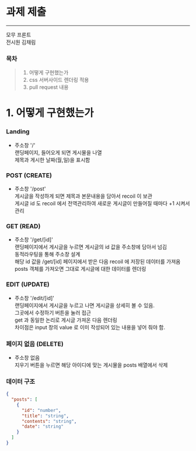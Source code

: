 
# 과제 제출

---
모무 프론트 <br> 전시원 김채림

### 목차

> 1. 어떻게 구현했는가 
> 2. css 서버사이드 렌더링 적용
> 3. pull request 내용

# 1. 어떻게 구현했는가

### Landing 


- 주소창 '/' <br>랜딩페이지, 들어오게 되면 게시물을 나열 <br> 제목과 게시한 날짜(월,일)을 표시함 <br>


### POST (CREATE)

- 주소창 '/post' <br>
게시글을 작성하게 되면 제목과 본문내용을 담아서 recoil 이 보관<br>
게시글 id 도 recoil 에서 전역관리하여 새로운 게시글이 만들어질 때마다
+1 시켜서 관리


### GET (READ)

- 주소창 '/get/[id]' <br>
랜딩페이지에서 게시글을 누르면 게시글의 id 값을 주소창에 담아서 넘김<br>
동적라우팅을 통해 주소창 설계 <br>
해당 id 값을 /get/[id] 페이지에서 받은 다음 recoil 에 저장된 데이터를 가져옴<br>
posts 객체를 가져오면 그대로 게시글에 대한 데이터를 렌더링
  
### EDIT (UPDATE)

- 주소창 '/edit/[id]' <br>
랜딩페이지에서 게시글을 누르고 나면 게시글을 상세히 볼 수 있음.<br>
그곳에서 수정하기 버튼을 눌러 접근<br>
get 과 동일한 논리로 게시글 가져온 다음 렌더링<br>
차이점은 input 창의 value 로 이미 작성되어 있는 내용을 넣어 줘야 함.
  
### 페이지 없음 (DELETE)
- 주소창 없음 <br>
지우기 버튼을 누르면 해당 아이디에 맞는 게시물을 posts 배열에서 삭제
  
### 데이터 구조

```json
{
  "posts": [
    {
      "id": "number",
      "title": "string",
      "contents": "string",
      "date": "string"
    }
  ]
}
```

